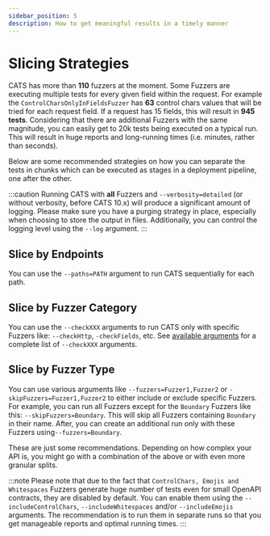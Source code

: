 ```yaml
---
sidebar_position: 5
description: How to get meaningful results in a timely manner
---
```


# Slicing Strategies

CATS has more than **110** fuzzers at the moment. Some Fuzzers are executing multiple tests for every given field within the request.
For example the `ControlCharsOnlyInFieldsFuzzer` has **63** control chars values that will be tried for each request field. If a request has 15 fields, this will result in **945 tests**.
Considering that there are additional Fuzzers with the same magnitude, you can easily get to 20k tests being executed on a typical run. 
This will result in huge reports and long-running times (i.e. minutes, rather than seconds).

Below are some recommended strategies on how you can separate the tests in chunks which can be executed as stages in a deployment pipeline, one after the other.

:::caution
Running CATS with **all** Fuzzers and `--verbosity=detailed` (or without verbosity, before CATS 10.x) will produce a significant amount of logging. 
Please make sure you have a purging strategy in place, especially when choosing to store the output in files. Additionally, you can control the logging level using the `--log` argument.
:::

## Slice by Endpoints
You can use the `--paths=PATH` argument to run CATS sequentially for each path.

## Slice by Fuzzer Category
You can use the `--checkXXX` arguments to run CATS only with specific Fuzzers like: `--checkHttp`, `-checkFields`, etc. See [available arguments](/docs/commands-and-arguments/arguments) for a complete list of `--checkXXX` arguments.

## Slice by Fuzzer Type
You can use various arguments like `--fuzzers=Fuzzer1,Fuzzer2` or `-skipFuzzers=Fuzzer1,Fuzzer2` to either include or exclude specific Fuzzers.
For example, you can run all Fuzzers except for the `Boundary` Fuzzers like this: `--skipFuzzers=Boundary`. This will skip all Fuzzers containing `Boundary` in their name.
After, you can create an additional run only with these Fuzzers using`--fuzzers=Boundary`.

These are just some recommendations. Depending on how complex your API is, you might go with a combination of the above or with even more granular splits.

:::note
Please note that due to the fact that `ControlChars, Emojis and Whitespaces` Fuzzers generate huge number of tests even for small OpenAPI contracts, they are disabled by default.
You can enable them using the `--includeControlChars`, `--includeWhitespaces` and/or `--includeEmojis` arguments.
The recommendation is to run them in separate runs so that you get manageable reports and optimal running times.
:::
